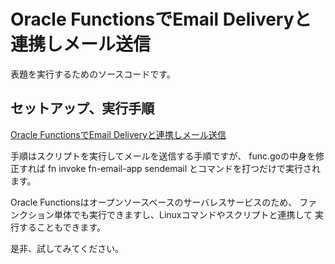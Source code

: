 # Oracle FunctionsでEmail Deliveryと連携しメール送信

表題を実行するためのソースコードです。

## セットアップ、実行手順
[Oracle FunctionsでEmail Deliveryと連携しメール送信](https://qiita.com/y-araki-qiita/items/5a580bb739b37198300d)

手順はスクリプトを実行してメールを送信する手順ですが、
func.goの中身を修正すれば
fn invoke fn-email-app sendemail
とコマンドを打つだけで実行されます。

Oracle Functionsはオープンソースベースのサーバレスサービスのため、
ファンクション単体でも実行できますし、Linuxコマンドやスクリプトと連携して
実行することもできます。

是非、試してみてください。
